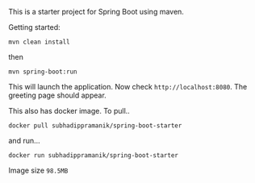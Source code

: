 This is a starter project for Spring Boot using maven.

Getting started:

```
mvn clean install
```

then

```
mvn spring-boot:run
```

This will launch the application. Now check `http://localhost:8080`. The greeting page should appear.

This also has docker image. To pull..

```
docker pull subhadippramanik/spring-boot-starter
```

and run...

```
docker run subhadippramanik/spring-boot-starter
```

Image size `98.5MB`

